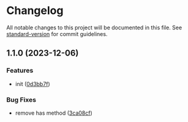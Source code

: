 # Changelog

All notable changes to this project will be documented in this file. See [standard-version](https://github.com/conventional-changelog/standard-version) for commit guidelines.

## 1.1.0 (2023-12-06)


### Features

* init ([0d3bb7f](https://github.com/Oleks-Y/n372/commit/0d3bb7fce4692291326ffea194d04dabbc4801b6))


### Bug Fixes

* remove has method ([3ca08cf](https://github.com/Oleks-Y/n372/commit/3ca08cfd523cc11d38f3a31129cd666a56ec617e))
